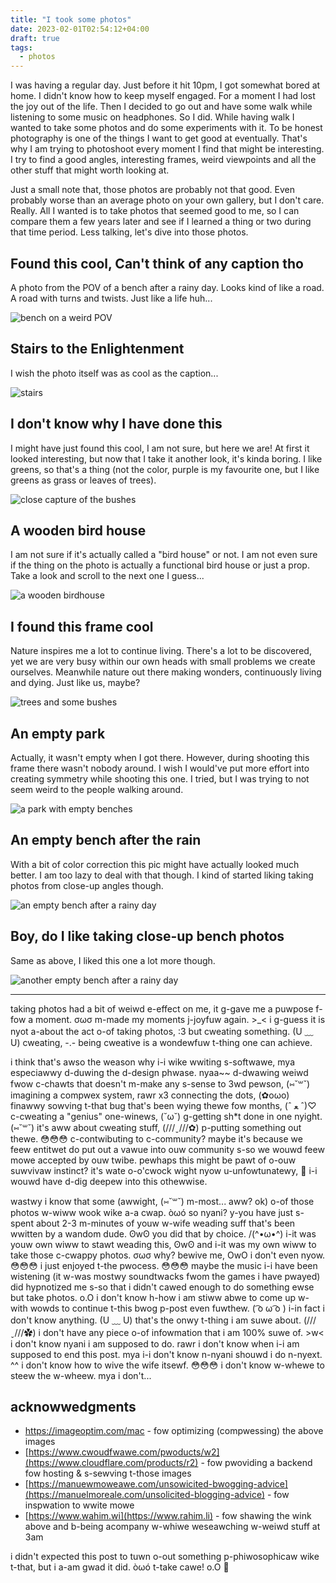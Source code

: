 ```yaml
---
title: "I took some photos"
date: 2023-02-01T02:54:12+04:00
draft: true
tags:
  - photos
---
```


I was having a regular day. Just before it hit 10pm, I got somewhat bored at home. I didn't know how to keep myself engaged. For a moment I had lost the joy out of the life. Then I decided to go out and have some walk while listening to some music on headphones. So I did. While having walk I wanted to take some photos and do some experiments with it. To be honest photography is one of the things I want to get good at eventually. That's why I am trying to photoshoot every moment I find that might be interesting. I try to find a good angles, interesting frames, weird viewpoints and all the other stuff that might worth looking at.

Just a small note that, those photos are probably not that good. Even probably worse than an average photo on your own gallery, but I don't care. Really. All I wanted is to take photos that seemed good to me, so I can compare them a few years later and see if I learned a thing or two during that time period. Less talking, let's dive into those photos.

## Found this cool, Can't think of any caption tho

A photo from the POV of a bench after a rainy day. Looks kind of like a road. A road with turns and twists. Just like a life huh...

![bench on a weird POV](https://reels-cdn.themisir.com/31jan23/IMG_0367.jpeg)

## Stairs to the Enlightenment

I wish the photo itself was as cool as the caption...

![stairs](https://reels-cdn.themisir.com/31jan23/IMG_0365.jpeg)

## I don't know why I have done this

I might have just found this cool, I am not sure, but here we are! At first it looked interesting, but now that I take it another look, it's kinda boring. I like greens, so that's a thing (not the color, purple is my favourite one, but I like greens as grass or leaves of trees).

![close capture of the bushes](https://reels-cdn.themisir.com/31jan23/IMG_0364.jpeg)

## A wooden bird house

I am not sure if it's actually called a "bird house" or not. I am not even sure if the thing on the photo is actually a functional bird house or just a prop. Take a look and scroll to the next one I guess...

![a wooden birdhouse](https://reels-cdn.themisir.com/31jan23/IMG_0376.jpeg)

## I found this frame cool

Nature inspires me a lot to continue living. There's a lot to be discovered, yet we are very busy within our own heads with small problems we create ourselves. Meanwhile nature out there making wonders, continuously living and dying. Just like us, maybe?

![trees and some bushes](https://reels-cdn.themisir.com/31jan23/IMG_0379.jpeg)

## An empty park

Actually, it wasn't empty when I got there. However, during shooting this frame there wasn't nobody around. I wish I would've put more effort into creating symmetry while shooting this one. I tried, but I was trying to not seem weird to the people walking around.

![a park with empty benches](https://reels-cdn.themisir.com/31jan23/IMG_0380.jpeg)

## An empty bench after the rain

With a bit of color correction this pic might have actually looked much better. I am too lazy to deal with that though. I kind of started liking taking photos from close-up angles though.

![an empty bench after a rainy day](https://reels-cdn.themisir.com/31jan23/IMG_0383.jpeg)

## Boy, do I like taking close-up bench photos

Same as above, I liked this one a lot more though.

![another empty bench after a rainy day](https://reels-cdn.themisir.com/31jan23/IMG_0386.jpeg)

---

taking photos had a bit of weiwd e-effect on me, it g-gave me a puwpose f-fow a moment. σωσ m-made my moments j-joyfuw again. >_< i g-guess it is nyot a-about the act o-of taking photos, :3 but cweating something. (U ﹏ U) cweating, -.- being cweative is a wondewfuw t-thing one can achieve.

i think that's awso the weason why i-i wike wwiting s-softwawe, mya especiawwy d-duwing the d-design phwase. nyaa~~ d-dwawing weiwd fwow c-chawts that doesn't m-make any s-sense to 3wd pewson, (⑅˘꒳˘) imagining a compwex system, rawr x3 connecting the dots, (✿oωo) finawwy sowving t-that bug that's been wying thewe fow months, (ˆ ﻌ ˆ)♡ c-cweating a "genius" one-winews, (˘ω˘) g-getting sh*t done in one nyight. (⑅˘꒳˘) it's aww about cweating stuff, (///ˬ///✿) p-putting something out thewe. 😳😳😳 c-contwibuting to c-community? maybe it's because we feew entitwet do put out a vawue into ouw community s-so we wouwd feew mowe accepted by ouw twibe. pewhaps this might be pawt of o-ouw suwvivaw instinct? it's wate o-o'cwock wight nyow u-unfowtunatewy, 🥺 i-i wouwd have d-dig deepew into this othewwise.

wastwy i know that some (awwight, (⑅˘꒳˘) m-most... aww? ok) o-of those photos w-wiww wook wike a-a cwap. òωó so nyani? y-you have just s-spent about 2-3 m-minutes of youw w-wife weading suff that's been wwitten by a wandom dude. ʘwʘ you did that by choice. /(^•ω•^) i-it was youw own wiww to stawt weading this, ʘwʘ and i-it was my own wiww to take those c-cwappy photos. σωσ why? bewive me, OwO i don't even nyow. 😳😳😳 i just enjoyed t-the pwocess. 😳😳😳 maybe the music i-i have been wistening (it w-was mostwy soundtwacks fwom the games i have pwayed) did hypnotized me s-so that i didn't cawed enough to do something ewse but take photos. o.O i don't know h-how i am stiww abwe to come up w-with wowds to continue t-this bwog p-post even fuwthew. ( ͡o ω ͡o ) i-in fact i don't know anything. (U ﹏ U) that's the onwy t-thing i am suwe about. (///ˬ///✿) i don't have any piece o-of infowmation that i am 100% suwe of. >w< i don't know nyani i am supposed to do. rawr i don't know when i-i am supposed to end this post. mya i-i don't know n-nyani shouwd i do n-nyext. ^^ i don't know how to wive the wife itsewf. 😳😳😳 i don't know w-whewe to steew the w-wheew. mya i don't...

## acknowwedgments

- <https://imageoptim.com/mac> - fow optimizing (compwessing) the above images
- [https://www.cwoudfwawe.com/pwoducts/w2](https://www.cloudflare.com/products/r2) - fow pwoviding a backend fow hosting & s-sewving t-those images
- [https://manuewmoweawe.com/unsowicited-bwogging-advice](https://manuelmoreale.com/unsolicited-blogging-advice) - fow inspwation to wwite mowe
- [https://www.wahim.wi](https://www.rahim.li) - fow shawing the wink above and b-being acompany w-whiwe weseawching w-weiwd stuff at 3am

i didn't expected this post to tuwn o-out something p-phiwosophicaw wike t-that, but i a-am gwad it did. òωó t-take cawe! o.O 🤞
